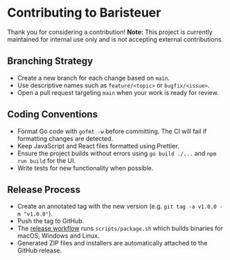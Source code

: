 # Contributing to Baristeuer

Thank you for considering a contribution!
**Note:** This project is currently maintained for internal use only and is not accepting external contributions.

## Branching Strategy
- Create a new branch for each change based on `main`.
- Use descriptive names such as `feature/<topic>` or `bugfix/<issue>`.
- Open a pull request targeting `main` when your work is ready for review.

## Coding Conventions
- Format Go code with `gofmt -w` before committing. The CI will fail if formatting changes are detected.
- Keep JavaScript and React files formatted using Prettier.
- Ensure the project builds without errors using `go build ./...` and `npm run build` for the UI.
- Write tests for new functionality when possible.

## Release Process
- Create an annotated tag with the new version (e.g. `git tag -a v1.0.0 -m "v1.0.0"`).
- Push the tag to GitHub.
- The [release workflow](.github/workflows/release.yml) runs `scripts/package.sh` which builds binaries for macOS, Windows and Linux.
- Generated ZIP files and installers are automatically attached to the GitHub release.

